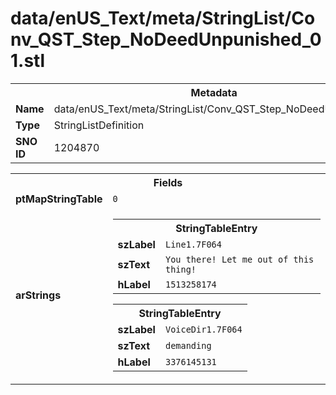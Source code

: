 <h1>data/enUS_Text/meta/StringList/Conv_QST_Step_NoDeedUnpunished_01.stl</h1><table><tr><th colspan="100%">Metadata</th></tr><tr><td><b>Name</b></td><td>data/enUS_Text/meta/StringList/Conv_QST_Step_NoDeedUnpunished_01.stl</td></tr><tr><td><b>Type</b></td><td>StringListDefinition</td></tr><tr><td><b>SNO ID</b></td><td>1204870</td></tr></table>

<table><tr><th colspan="100%">Fields</th></tr><tr><td><b>ptMapStringTable</b></td><td><code>0</code></td></tr><tr><td><b>arStrings</b></td><td><table><tr><th colspan="100%">StringTableEntry</th></tr><tr><td><b>szLabel</b></td><td><code>Line1.7F064</code></td></tr><tr><td><b>szText</b></td><td><code>You there! Let me out of this thing!</code></td></tr><tr><td><b>hLabel</b></td><td><code>1513258174</code></td></tr></table>


<table><tr><th colspan="100%">StringTableEntry</th></tr><tr><td><b>szLabel</b></td><td><code>VoiceDir1.7F064</code></td></tr><tr><td><b>szText</b></td><td><code>demanding</code></td></tr><tr><td><b>hLabel</b></td><td><code>3376145131</code></td></tr></table>


</td></tr></table>

